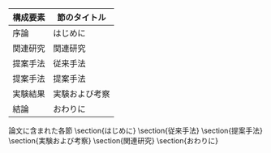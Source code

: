 構成要素 | 節のタイトル
 --- | --- 
序論 | はじめに
関連研究 | 関連研究
提案手法 | 従来手法
提案手法 | 提案手法
実験結果 | 実験および考察
結論 | おわりに

論文に含まれた各節
\section{はじめに}
\section{従来手法}
\section{提案手法}
\section{実験および考察}
\section{関連研究}
\section{おわりに}
